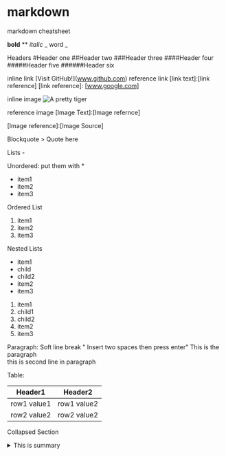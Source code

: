 # markdown
markdown cheatsheet

**bold** **
_italic_ \_ word \_

Headers 
\#Header one
\##Header two
\###Header three
\####Header four
\#####Header five
\######Header six

inline link \[Visit GitHub!](www.github.com)
reference link [link text]:[link reference]
[link reference]: [www.google.com]

inline image
![A pretty tiger](https://upload.wikimedia.org/wikipedia/commons/5/56/Tiger.50.jpg)

reference image
[Image Text]:[Image refernce]

[Image reference]:[Image Source]

Blockquote 
\> Quote here





Lists -

Unordered: put them with \*
* item1
* item2
* item3

Ordered List
1. item1
2. item2
3. item3

Nested Lists
* item1
 * child
 * child2
* item2
* item3

1. item1
 1. child1
 2. child2
2. item2
3. item3

Paragraph:
Soft line break " Insert two spaces then press enter"
This is the paragraph  
this is second line in paragraph


Table:

| Header1 | Header2 |
| ---- | --- |
| row1 value1 | row1 value2 |
| row2 value2 | row2 value2 |



Collapsed Section

<details>
 <summary>This is summary</summary>
 ### You can add a header
 
 this is details in summary 
</details>
  
